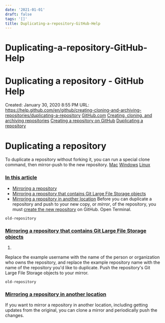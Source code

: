 ```yaml
---
date: '2021-01-01'
draft: false
tags: '[]'
title: Duplicating-a-repository-GitHub-Help
---
```


# Duplicating-a-repository-GitHub-Help

# Duplicating a repository - GitHub Help
Created: January 30, 2020 8:55 PM
URL: https://help.github.com/en/github/creating-cloning-and-archiving-repositories/duplicating-a-repository
[GitHub.com](https://help.github.com/en/github) [Creating, cloning, and archiving repositories](https://help.github.com/en/github/creating-cloning-and-archiving-repositories) [Creating a repository on GitHub](https://help.github.com/en/github/creating-cloning-and-archiving-repositories/creating-a-repository-on-github) [Duplicating a repository](https://help.github.com/en/github/creating-cloning-and-archiving-repositories/duplicating-a-repository)
# Duplicating a repository
To duplicate a repository without forking it, you can run a special clone command, then mirror-push to the new repository.
[Mac](https://help.github.com/en/github/creating-cloning-and-archiving-repositories/duplicating-a-repository) [Windows](https://help.github.com/en/github/creating-cloning-and-archiving-repositories/duplicating-a-repository) [Linux](https://help.github.com/en/github/creating-cloning-and-archiving-repositories/duplicating-a-repository)
### [In this article](https://help.github.com/en/github/creating-cloning-and-archiving-repositories/duplicating-a-repository)
- [Mirroring a repository](https://help.github.com/en/github/creating-cloning-and-archiving-repositories/duplicating-a-repository)
- [Mirroring a repository that contains Git Large File Storage objects](https://help.github.com/en/github/creating-cloning-and-archiving-repositories/duplicating-a-repository)
- [Mirroring a repository in another location](https://help.github.com/en/github/creating-cloning-and-archiving-repositories/duplicating-a-repository)
Before you can duplicate a repository and push to your new copy, or *mirror*, of the repository, you must [create the new repository](https://help.github.com/en/articles/creating-a-new-repository) on GitHub.
Open Terminal.
```
old-repository
```
### [Mirroring a repository that contains Git Large File Storage objects](https://help.github.com/en/github/creating-cloning-and-archiving-repositories/duplicating-a-repository)
1.
Replace the example username with the name of the person or organization who owns the repository, and replace the example repository name with the name of the repository you'd like to duplicate.
Push the repository's Git Large File Storage objects to your mirror.
```
old-repository
```
### [Mirroring a repository in another location](https://help.github.com/en/github/creating-cloning-and-archiving-repositories/duplicating-a-repository)
If you want to mirror a repository in another location, including getting updates from the original, you can clone a mirror and periodically push the changes.
